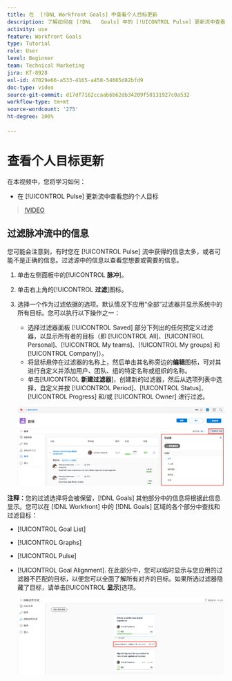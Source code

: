 ```yaml
---
title: 在  [!DNL Workfront Goals] 中查看个人目标更新
description: 了解如何在 [!DNL   Goals] 中的 [!UICONTROL Pulse] 更新流中查看您的个人目标。
activity: use
feature: Workfront Goals
type: Tutorial
role: User
level: Beginner
team: Technical Marketing
jira: KT-8928
exl-id: 47029e66-a533-4165-a458-54665d82bfd9
doc-type: video
source-git-commit: d17df7162ccaab6b62db34209f50131927c0a532
workflow-type: tm+mt
source-wordcount: '275'
ht-degree: 100%

---
```


# 查看个人目标更新

在本视频中，您将学习如何：

* 在 [!UICONTROL Pulse] 更新流中查看您的个人目标

>[!VIDEO](https://video.tv.adobe.com/v/335200/?quality=12&learn=on&enablevpops)

## 过滤脉冲流中的信息

您可能会注意到，有时您在 [!UICONTROL Pulse] 流中获得的信息太多，或者可能不是正确的信息。过滤源中的信息以查看您想要或需要的信息。

1. 单击左侧面板中的&#x200B;[!UICONTROL **脉冲**]。
1. 单击右上角的&#x200B;[!UICONTROL **过滤**]&#x200B;图标。
1. 选择一个作为过滤依据的选项。默认情况下应用“全部”过滤器并显示系统中的所有目标。您可以执行以下操作之一：

   * 选择过滤器面板 [!UICONTROL Saved] 部分下列出的任何预定义过滤器，以显示所有者的目标（即 [!UICONTROL All]、[!UICONTROL Personal]、[!UICONTROL My teams]、[!UICONTROL My groups] 和 [!UICONTROL Company]）。
   * 将鼠标悬停在过滤器的名称上，然后单击其名称旁边的&#x200B;**编辑**&#x200B;图标，可对其进行自定义并添加用户、团队、组的特定名称或组织的名称。
   * 单击&#x200B;[!UICONTROL **新建过滤器**]，创建新的过滤器，然后从选项列表中选择，自定义并按 [!UICONTROL Period]、[!UICONTROL Status]、[!UICONTROL Progress] 和/或 [!UICONTROL Owner] 进行过滤。

   ![图像：[!UICONTROL Filters] 面板，位于 [!DNL Workfront Goals]](assets/18-workfront-goals-pulse-stream.png)

**注释：**&#x200B;您的过滤选择将会被保留，[!DNL Goals] 其他部分中的信息将根据此信息显示。您可以在 [!DNL Workfront] 中的 [!DNL Goals] 区域的各个部分中查找和过滤目标：

* [!UICONTROL Goal List]
* [!UICONTROL Graphs]
* [!UICONTROL Pulse]
* [!UICONTROL Goal Alignment]. 在此部分中，您可以临时显示与您应用的过滤器不匹配的目标，以便您可以全面了解所有对齐的目标。如果所选过滤器隐藏了目标，请单击&#x200B;[!UICONTROL **显示**]&#x200B;选项。

  ![](assets/19-workfront-goals-filter-show-it.png)
